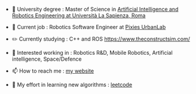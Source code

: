 - 📕 University degree : Master of Science in [Artificial Intelligence and Robotics Engineering at Università La Sapienza, Roma](https://corsidilaurea.uniroma1.it/en/corso/2021/30431/home)

- 💼 Current job                          : Robotics Software Engineer at [Pixies UrbanLab](https://www.pixiesurbanlab.com/)

- ✏️ Currently studying                   : C++ and ROS https://www.theconstructsim.com/

- 👔 Interested working in                : Robotics R&D, Mobile Robotics, Artificial intelligence, Space/Defence

- 📫 How to reach me                      : [my website](https://micheleciciolla.github.io/)

- 🎃 My effort in learning new algorithms : [leetcode](https://leetcode.com/micheleciciolla/)
